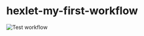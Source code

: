 # hexlet-my-first-workflow

![Test workflow](https://github.com/nicholasChieftain/hexlet-my-first-workflow/actions/workflows/test.yml/badge.svg)
